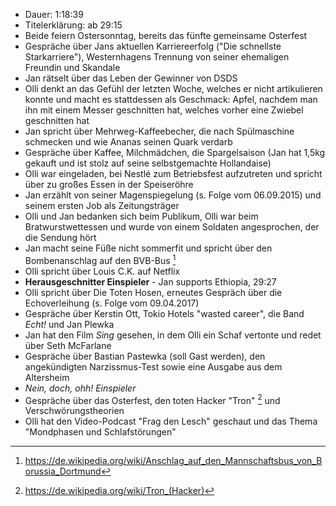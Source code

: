 - Dauer: 1:18:39
- Titelerklärung: ab 29:15
- Beide feiern Ostersonntag, bereits das fünfte gemeinsame Osterfest
- Gespräche über Jans aktuellen Karriereerfolg ("Die schnellste Starkarriere"), Westernhagens Trennung von seiner ehemaligen Freundin und Skandale
- Jan rätselt über das Leben der Gewinner von DSDS
- Olli denkt an das Gefühl der letzten Woche, welches er nicht artikulieren konnte und macht es stattdessen als Geschmack: Apfel, nachdem man ihn mit einem Messer geschnitten hat, welches vorher eine Zwiebel geschnitten hat
- Jan spricht über Mehrweg-Kaffeebecher, die nach Spülmaschine schmecken und wie Ananas seinen Quark verdarb
- Gespräche über Kaffee, Milchmädchen, die Spargelsaison (Jan hat 1,5kg gekauft und ist stolz auf seine selbstgemachte Hollandaise)
- Olli war eingeladen, bei Nestlé zum Betriebsfest aufzutreten und spricht über zu großes Essen in der Speiseröhre
- Jan erzählt von seiner Magenspiegelung (s. Folge vom 06.09.2015) und seinem ersten Job als Zeitungsträger
- Olli und Jan bedanken sich beim Publikum, Olli war beim Bratwurstwettessen und wurde von einem Soldaten angesprochen, der die Sendung hört
- Jan macht seine Füße nicht sommerfit und spricht über den Bombenanschlag auf den BVB-Bus [^1]
- Olli spricht über Louis C.K. auf Netflix
- **Herausgeschnitter Einspieler** - Jan supports Ethiopia, 29:27
- Olli spricht über Die Toten Hosen, erneutes Gespräch über die Echoverleihung (s. Folge vom 09.04.2017)
- Gespräche über Kerstin Ott, Tokio Hotels "wasted career", die Band *Echt!* und Jan Plewka
- Jan hat den Film *Sing* gesehen, in dem Olli ein Schaf vertonte und redet über Seth McFarlane
- Gespräche über Bastian Pastewka (soll Gast werden), den angekündigten Narzissmus-Test sowie eine Ausgabe aus dem Altersheim
- *Nein, doch, ohh! Einspieler*
- Gespräche über das Osterfest, den toten Hacker "Tron" [^2] und Verschwörungstheorien
- Olli hat den Video-Podcast "Frag den Lesch" geschaut und das Thema "Mondphasen und Schlafstörungen"




[^1]: https://de.wikipedia.org/wiki/Anschlag_auf_den_Mannschaftsbus_von_Borussia_Dortmund
[^2]: https://de.wikipedia.org/wiki/Tron_(Hacker)
